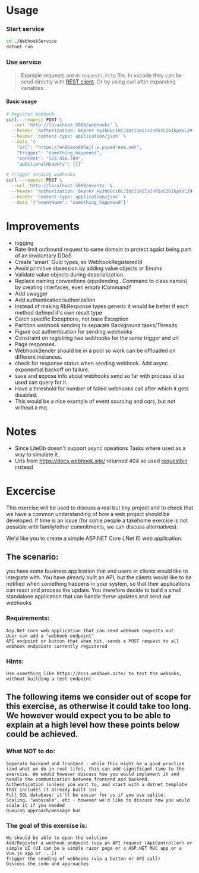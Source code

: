 
# Usage
### Start service
```sh
cd ./WebhookService
dotnet run
```
### Use service
> Example requests are in `requests.http` file.
In vscode they can be send directly with [REST client](https://marketplace.visualstudio.com/items?itemName=humao.rest-client). Or by using curl after expanding variables.
#### Basic usage
```sh
# Register Webhook
curl --request POST \
  --url 'http://localhost:5000/webhooks' \
  --header 'authorization: Bearer eyJhbGciOiJIUzI1NiIsInR5cCI6IkpXVCJ9.eyJzdWIiOiIxMjM0NTY3ODkwIiwibmFtZSI6IkpvaG4gRG9lIiwiaWF0IjoxNTE2MjM5MDIyfQ.cThIIoDvwdueQB468K5xDc5633seEFoqwxjF_xSJyQQ' \
  --header 'content-type: application/json' \
  --data '{
    "url": "https://en9bayo995ajl.x.pipedream.net",
    "trigger": "something_happened",
    "content": "123.456.789",
    "additionalHeaders": {}}'

# trigger sending webhooks
curl --request POST \
  --url 'http://localhost:5000/events' \
  --header 'authorization: Bearer eyJhbGciOiJIUzI1NiIsInR5cCI6IkpXVCJ9.eyJzdWIiOiIxMjM0NTY3ODkwIiwibmFtZSI6IkpvaG4gRG9lIiwiaWF0IjoxNTE2MjM5MDIyfQ.cThIIoDvwdueQB468K5xDc5633seEFoqwxjF_xSJyQQ' \
  --header 'content-type: application/json' \
  --data '{"eventName": "something_happened"}'
```


# Improvements
- logging
- Rate limit outbound request to same domain to protect agaist being part of an involuntary DDoS
- Create 'smart' Guid types, ex WebhookRegisteredId
- Avoid primitive obsession by adding value objects or Enums
- Validate value objects during deserialization.
- Replace naming conventions (appdending ..Command to class names) by creating interfaces, even empty ICommand?
- Add swagger
- Add authentication/authorization
- Instead of making RbResponse types generic it would be better if each method defined it's own result type
- Catch specific Exceptions, not base Exception
- Partition webhook sending to separate Background tasks/Threads
- Figure out authentication for sending webhooks
- Constraint on registring two webhooks for the same trigger and url
- Page responses.
- WebhookSender should be in a pool so work can be offloaded on different instances.
- check for response status when sending webhook. Add async exponential backoff on failure.
- save and expose info about webhooks send so far with process id so used can query for it.
- Have a threshold for number of failed webhooks call after which it gets disabled.
- This would be a nice example of event sourcing and cqrs, but not without a mq.


# Notes
- Since LiteDb doesn't support async opeations Tasks where used as a way to simulate it.
- Urls from https://docs.webhook.site/ returned 404 so used [requestbin](https://requestbin.com/r/enpo0mqeo4e/29U14352yiYct4GUgv4roYRW1Pw) instead



# Excercise

This exercise will be used to discuss a real but tiny project and to check that we have a common understanding of how a web project should be developed.
If time is an issue (for some people a takehome exercise is not possible with family/other commitments, we can discuss alternatives).

We'd like you to create a simple ASP.NET Core (.Net 6) web application.

## The scenario:
you have some business application that end users or clients would like to integrate with.
You have already built an API, but the clients would like to be notified when something happens in your system, so that their applications can react and process the update.
You therefore decide to build a small standalone application that can handle these updates and send out webhooks

### Requirements:

    Asp.Net Core web application that can send webhook requests out
    User can add a "webhook endpoint"
    API endpoint or button that when hit, sends a POST request to all webhook endpoints currently registered

### Hints:

    Use something like https://docs.webhook.site/ to test the webooks, without building a test endpoint

## The following items we consider out of scope for this exercise, as otherwise it could take too long. We however would expect you to be able to explain at a high level how these points below could be achieved.

### What NOT to do:

    Seperate backend and frontend - while this might be a good practise (and what we do in real life), this can add significant time to the exercise. We would however discuss how you would implement it and handle the communication between frontend and backend.
    Authentication (unless you want to, and start with a dotnet template that includes it already built in)
    Full SQL database: it'll be easier for us if you use sqlite.
    Scaling, "webscale", etc - however we'd like to discuss how you would scale it if you needed
    Queuing approach/message bus

### The goal of this exercise is:

    We should be able to open the solution
    Add/Register a webhook endpoint (via an API request (ApiController) or simple UI (UI can be a simple razor page or a ASP.NET MVC app or a Vue.js app or ...))
    Trigger the sending of webhooks (via a button or API call)
    Discuss the code and approaches

